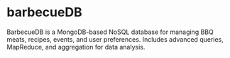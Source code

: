 # barbecueDB
BarbecueDB is a MongoDB-based NoSQL database for managing BBQ meats, recipes, events, and user preferences. Includes advanced queries, MapReduce, and aggregation for data analysis.
